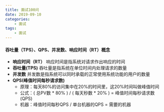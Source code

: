 ```yaml
---
title: 面试100问
date: 2019-09-10
categories:
    - 面试
tags:
    - 面试
---
```


#### 吞吐量（TPS）、QPS、并发数、响应时间（RT）概念

* **响应时间（RT）** 响应时间是指系统对请求作出响应的时间
* **吞吐量(TPS)** 吞吐量是指系统在单位时间内处理请求的数量
* **并发数** 并发数是指系统可以同时承载的正常使用系统功能的用户的数量
* **QPS(峰值时间每秒请求数)**
  * 原理：每天80%的访问集中在20%的时间里，这20%时间叫做峰值时间
  * 公式：( 总PV数 \* 80% ) / ( 每天秒数 * 20% ) = 峰值时间每秒请求数(QPS)
  * 机器：峰值时间每秒QPS / 单台机器的QPS = 需要的机器
